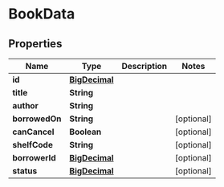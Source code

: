 # BookData

## Properties
Name | Type | Description | Notes
------------ | ------------- | ------------- | -------------
**id** | [**BigDecimal**](BigDecimal.md) |  | 
**title** | **String** |  | 
**author** | **String** |  | 
**borrowedOn** | **String** |  |  [optional]
**canCancel** | **Boolean** |  |  [optional]
**shelfCode** | **String** |  |  [optional]
**borrowerId** | [**BigDecimal**](BigDecimal.md) |  |  [optional]
**status** | [**BigDecimal**](BigDecimal.md) |  |  [optional]
